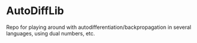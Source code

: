 # AutoDiffLib
Repo for playing around with autodifferentiation/backpropagation in several languages, using dual numbers, etc. 
